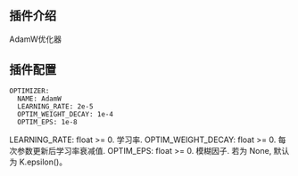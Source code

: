 ## 插件介绍
AdamW优化器

## 插件配置
```
OPTIMIZER:
  NAME: AdamW
  LEARNING_RATE: 2e-5
  OPTIM_WEIGHT_DECAY: 1e-4
  OPTIM_EPS: 1e-8
```

LEARNING_RATE: float >= 0. 学习率.
OPTIM_WEIGHT_DECAY: float >= 0. 每次参数更新后学习率衰减值.
OPTIM_EPS: float >= 0. 模糊因子. 若为 None, 默认为 K.epsilon()。
